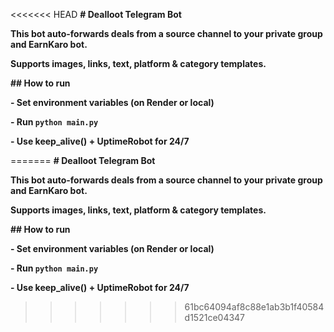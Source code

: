 <<<<<<< HEAD
**# Dealloot Telegram Bot**



**This bot auto-forwards deals from a source channel to your private group and EarnKaro bot.**

**Supports images, links, text, platform \& category templates.**



**## How to run**



**- Set environment variables (on Render or local)**

**- Run `python main.py`**

**- Use keep\_alive() + UptimeRobot for 24/7**



=======
**# Dealloot Telegram Bot**



**This bot auto-forwards deals from a source channel to your private group and EarnKaro bot.**

**Supports images, links, text, platform \& category templates.**



**## How to run**



**- Set environment variables (on Render or local)**

**- Run `python main.py`**

**- Use keep\_alive() + UptimeRobot for 24/7**



>>>>>>> 61bc64094af8c88e1ab3b1f40584d1521ce04347
